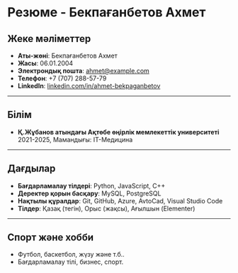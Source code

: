 # 
# Резюме - Бекпағанбетов Ахмет


## Жеке мәліметтер
- **Аты-жөні**: Бекпағанбетов Ахмет
- **Жасы**: 06.01.2004
- **Электрондық пошта**: [ahmet@example.com](mailto:ahmet@example.com)
- **Телефон**: +7 (707) 288-57-79
- **LinkedIn**: [linkedin.com/in/ahmet-bekpaganbetov](https://linkedin.com/in/ahmet-bekpaganbetov) 

---

## Білім

- **Қ.Жұбанов атындағы Ақтөбе өңірлік мемлекеттік университеті** 2021-2025, 
  Мамандығы: IT-Медицина 

---

## Дағдылар

- **Бағдарламалау тілдері**: Python, JavaScript, C++
- **Деректер қорын басқару**: MySQL, PostgreSQL
- **Нақтылы құралдар**: Git, GitHub, Azure, AvtoCad, Visual Studio Code
- **Тілдер**: Қазақ (тегін), Орыс (жақсы), Ағылшын (Elementer)

---

## Спорт және хобби

-  Футбол, баскетбол, жүзу және т.б..
-  Бағдарламалау тілі, бизнес, спорт.

